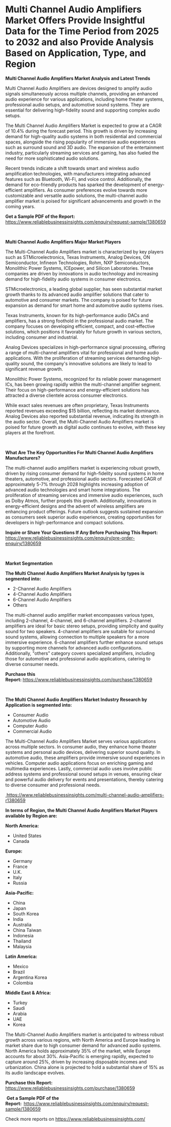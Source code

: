 <p><h1>Multi Channel Audio Amplifiers Market Offers Provide Insightful Data for the Time Period from 2025 to 2032 and also Provide Analysis Based on Application, Type, and Region</h1></p><p><strong>Multi Channel Audio Amplifiers Market Analysis and Latest Trends</strong></p>
<p><p>Multi Channel Audio Amplifiers are devices designed to amplify audio signals simultaneously across multiple channels, providing an enhanced audio experience for various applications, including home theater systems, professional audio setups, and automotive sound systems. They are essential for delivering high-fidelity sound and supporting complex audio setups.</p><p>The Multi Channel Audio Amplifiers Market is expected to grow at a CAGR of 10.4% during the forecast period. This growth is driven by increasing demand for high-quality audio systems in both residential and commercial spaces, alongside the rising popularity of immersive audio experiences such as surround sound and 3D audio. The expansion of the entertainment industry, particularly streaming services and gaming, has also fueled the need for more sophisticated audio solutions.</p><p>Recent trends indicate a shift towards smart and wireless audio amplification technologies, with manufacturers integrating advanced features such as Bluetooth, Wi-Fi, and voice control. Additionally, the demand for eco-friendly products has sparked the development of energy-efficient amplifiers. As consumer preferences evolve towards more customizable and versatile audio solutions, the multi-channel audio amplifier market is poised for significant advancements and growth in the coming years.</p></p>
<p><strong>Get a Sample PDF of the Report:&nbsp;</strong> <a href="https://www.reliablebusinessinsights.com/enquiry/request-sample/1380659?utm_campaign=2317&utm_medium=2&utm_source=Github&utm_content=ia&utm_term=11022025&utm_id=multi-channel-audio-amplifiers">https://www.reliablebusinessinsights.com/enquiry/request-sample/1380659</a></p>
<p>&nbsp;</p>
<p><strong>Multi Channel Audio Amplifiers Major Market Players</strong></p>
<p><p>The Multi-Channel Audio Amplifiers market is characterized by key players such as STMicroelectronics, Texas Instruments, Analog Devices, ON Semiconductor, Infineon Technologies, Rohm, NXP Semiconductors, Monolithic Power Systems, ICEpower, and Silicon Laboratories. These companies are driven by innovations in audio technology and increasing demand for high-fidelity audio systems in consumer electronics.</p><p>STMicroelectronics, a leading global supplier, has seen substantial market growth thanks to its advanced audio amplifier solutions that cater to automotive and consumer markets. The company is poised for future expansion as demand for smart home and automotive audio systems rises.</p><p>Texas Instruments, known for its high-performance audio DACs and amplifiers, has a strong foothold in the professional audio market. The company focuses on developing efficient, compact, and cost-effective solutions, which positions it favorably for future growth in various sectors, including consumer and industrial.</p><p>Analog Devices specializes in high-performance signal processing, offering a range of multi-channel amplifiers vital for professional and home audio applications. With the proliferation of streaming services demanding high-quality sound, the company's innovative solutions are likely to lead to significant revenue growth.</p><p>Monolithic Power Systems, recognized for its reliable power management ICs, has been growing rapidly within the multi-channel amplifier segment. Their focus on high-performance and energy-efficient solutions has attracted a diverse clientele across consumer electronics.</p><p>While exact sales revenues are often proprietary, Texas Instruments reported revenues exceeding $15 billion, reflecting its market dominance. Analog Devices also reported substantial revenue, indicating its strength in the audio sector. Overall, the Multi-Channel Audio Amplifiers market is poised for future growth as digital audio continues to evolve, with these key players at the forefront.</p></p>
<p>&nbsp;</p>
<p><strong>What Are The Key Opportunities For Multi Channel Audio Amplifiers Manufacturers?</strong></p>
<p><p>The multi-channel audio amplifiers market is experiencing robust growth, driven by rising consumer demand for high-fidelity sound systems in home theaters, automotive, and professional audio sectors. Forecasted CAGR of approximately 5-7% through 2028 highlights increasing adoption of advanced audio technologies and smart home integrations. The proliferation of streaming services and immersive audio experiences, such as Dolby Atmos, further propels this growth. Additionally, innovations in energy-efficient designs and the advent of wireless amplifiers are enhancing product offerings. Future outlook suggests sustained expansion as consumers seek superior audio experiences, creating opportunities for developers in high-performance and compact solutions.</p></p>
<p><strong>Inquire or Share Your Questions If Any Before Purchasing This Report:</strong> <a href="https://www.reliablebusinessinsights.com/enquiry/pre-order-enquiry/1380659?utm_campaign=2317&utm_medium=2&utm_source=Github&utm_content=ia&utm_term=11022025&utm_id=multi-channel-audio-amplifiers">https://www.reliablebusinessinsights.com/enquiry/pre-order-enquiry/1380659</a></p>
<p>&nbsp;</p>
<p><strong>Market Segmentation</strong></p>
<p><strong>The Multi Channel Audio Amplifiers Market Analysis by types is segmented into:</strong></p>
<p><ul><li>2-Channel Audio Amplifiers</li><li>4-Channel Audio Amplifiers</li><li>6-Channel Audio Amplifiers</li><li>Others</li></ul></p>
<p><p>The multi-channel audio amplifier market encompasses various types, including 2-channel, 4-channel, and 6-channel amplifiers. 2-channel amplifiers are ideal for basic stereo setups, providing simplicity and quality sound for two speakers. 4-channel amplifiers are suitable for surround sound systems, allowing connection to multiple speakers for a more immersive experience. 6-channel amplifiers further enhance sound setups by supporting more channels for advanced audio configurations. Additionally, "others" category covers specialized amplifiers, including those for automotive and professional audio applications, catering to diverse consumer needs.</p></p>
<p><strong>Purchase this Report:&nbsp;</strong><a href="https://www.reliablebusinessinsights.com/purchase/1380659?utm_campaign=2317&utm_medium=2&utm_source=Github&utm_content=ia&utm_term=11022025&utm_id=multi-channel-audio-amplifiers">https://www.reliablebusinessinsights.com/purchase/1380659</a></p>
<p>&nbsp;</p>
<p><strong>The Multi Channel Audio Amplifiers Market Industry Research by Application is segmented into:</strong></p>
<p><ul><li>Consumer Audio</li><li>Automotive Audio</li><li>Computer Audio</li><li>Commercial Audio</li></ul></p>
<p><p>The Multi-Channel Audio Amplifiers Market serves various applications across multiple sectors. In consumer audio, they enhance home theater systems and personal audio devices, delivering superior sound quality. In automotive audio, these amplifiers provide immersive sound experiences in vehicles. Computer audio applications focus on enriching gaming and multimedia experiences. Lastly, commercial audio uses involve public address systems and professional sound setups in venues, ensuring clear and powerful audio delivery for events and presentations, thereby catering to diverse consumer and professional needs.</p></p>
<p><a href="https://www.reliablebusinessinsights.com/multi-channel-audio-amplifiers-r1380659?utm_campaign=2317&utm_medium=2&utm_source=Github&utm_content=ia&utm_term=11022025&utm_id=multi-channel-audio-amplifiers">&nbsp;https://www.reliablebusinessinsights.com/multi-channel-audio-amplifiers-r1380659</a></p>
<p><strong>In terms of Region, the Multi Channel Audio Amplifiers Market Players available by Region are:</strong></p>
<p>
    <p> <strong> North America: </strong>
        <ul>
            <li>United States</li>
            <li>Canada</li>
        </ul>
        </p> 
    <p> <strong> Europe: </strong>
        <ul>
            <li>Germany</li>
            <li>France</li>
            <li>U.K.</li>
            <li>Italy</li>
            <li>Russia</li>
        </ul>
        </p> 
    <p> <strong> Asia-Pacific: </strong>
        <ul>
            <li>China</li>
            <li>Japan</li>
            <li>South Korea</li>
            <li>India</li>
            <li>Australia</li>
            <li>China Taiwan</li>
            <li>Indonesia</li>
            <li>Thailand</li>
            <li>Malaysia</li>
        </ul>
        </p> 
    <p> <strong> Latin America: </strong>
        <ul>
            <li>Mexico</li>
            <li>Brazil</li>
            <li>Argentina Korea</li>
            <li>Colombia</li>
        </ul>
        </p> 
    <p> <strong> Middle East & Africa: </strong>
        <ul>
            <li>Turkey</li>
            <li>Saudi</li>
            <li>Arabia</li>
            <li>UAE</li>
            <li>Korea</li>
        </ul>
    </p>
    </p>
<p><p>The Multi-Channel Audio Amplifiers market is anticipated to witness robust growth across various regions, with North America and Europe leading in market share due to high consumer demand for advanced audio systems. North America holds approximately 35% of the market, while Europe accounts for about 30%. Asia-Pacific is emerging rapidly, expected to capture around 25%, driven by increasing disposable incomes and urbanization. China alone is projected to hold a substantial share of 15% as its audio landscape evolves.</p></p>
<p><strong>Purchase this Report: </strong><a href="https://www.reliablebusinessinsights.com/purchase/1380659?utm_campaign=2317&utm_medium=2&utm_source=Github&utm_content=ia&utm_term=11022025&utm_id=multi-channel-audio-amplifiers">https://www.reliablebusinessinsights.com/purchase/1380659</a></p>
<p>&nbsp;<strong>Get a Sample PDF of the Report:&nbsp;&nbsp;</strong><a href="https://www.reliablebusinessinsights.com/enquiry/request-sample/1380659?utm_campaign=2317&utm_medium=2&utm_source=Github&utm_content=ia&utm_term=11022025&utm_id=multi-channel-audio-amplifiers">https://www.reliablebusinessinsights.com/enquiry/request-sample/1380659</a></p>
<p><strong></strong></p>
<p>Check more reports on <a href="https://www.reliablebusinessinsights.com/?utm_campaign=2317&utm_medium=2&utm_source=Github&utm_content=ia&utm_term=11022025&utm_id=multi-channel-audio-amplifiers">https://www.reliablebusinessinsights.com/</a></p>